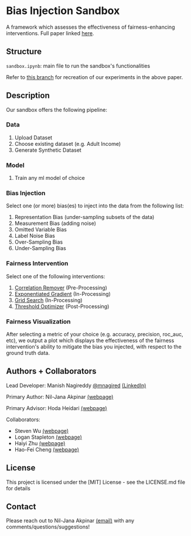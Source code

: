 # Bias Injection Sandbox

A framework which assesses the effectiveness of fairness-enhancing interventions. Full paper linked [here](https://arxiv.org/abs/2204.10233).

## Structure

`sandbox.ipynb`: main file to run the sandbox's functionalities

Refer to [this branch](https://github.com/mnagired/fairness-sandbox/tree/blum_stangl) for recreation of our experiments in the above paper.

## Description

Our sandbox offers the following pipeline:

### Data
1. Upload Dataset
2. Choose existing dataset (e.g. Adult Income)
3. Generate Synthetic Dataset

### Model
1. Train any ml model of choice

### Bias Injection
Select one (or more) bias(es) to inject into the data from the following list:
1. Representation Bias (under-sampling subsets of the data)
2. Measurement Bias (adding noise)
3. Omitted Variable Bias
4. Label Noise Bias
5. Over-Sampling Bias
6. Under-Sampling Bias

### Fairness Intervention
Select one of the following interventions:
1. [Correlation Remover](https://fairlearn.org/v0.7.0/api_reference/fairlearn.preprocessing.html#module-fairlearn.preprocessing) (Pre-Processing)
2. [Exponentiated Gradient](https://fairlearn.org/v0.7.0/api_reference/fairlearn.reductions.html#fairlearn.reductions.ExponentiatedGradient) (In-Processing)
3. [Grid Search](https://fairlearn.org/v0.7.0/api_reference/fairlearn.reductions.html#fairlearn.reductions.GridSearch) (In-Processing)
4. [Threshold Optimizer](https://fairlearn.org/v0.7.0/api_reference/fairlearn.postprocessing.html) (Post-Processing)

### Fairness Visualization
After selecting a metric of your choice (e.g. accuracy, precision, roc_auc, etc), we output a plot which displays the effectiveness of the fairness intervention's ability to mitigate the bias you injected, with respect to the ground truth data.

## Authors + Collaborators

Lead Developer: Manish Nagireddy [@mnagired](http://twitter.com/mnagired) [(LinkedIn)](https://www.linkedin.com/in/mnagireddy/)

Primary Author: Nil-Jana Akpinar [(webpage)](http://nakpinar.github.io)

Primary Advisor: Hoda Heidari [(webpage)](https://www.cs.cmu.edu/~hheidari/)

Collaborators:
   *  Steven Wu [(webpage)](http://zstevenwu.com)
   *  Logan Stapleton [(webpage)](http://loganstapleton.com)
   *  Haiyi Zhu [(webpage)](http://haiyizhu.com)
   *  Hao-Fei Cheng [(webpage)](https://www-users.cse.umn.edu/~cheng635/)

## License

This project is licensed under the [MIT] License - see the LICENSE.md file for details

## Contact

Please reach out to Nil-Jana Akpinar [(email)](mailto:nakpinar@andrew.cmu.edu) with any comments/questions/suggestions!
